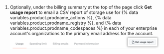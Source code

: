 1. Optionally, under the billing summary at the top of the page click **Get usage report** to email a CSV report of storage use for {% data variables.product.prodname_actions %}, {% data variables.product.prodname_registry %}, and {% data variables.product.prodname_codespaces %} in each of your enterprise account's organizations to the primary email address for the account. ![CSVレポートのダウンロード](/assets/images/help/billing/actions-packages-report-download-enterprise.png)
